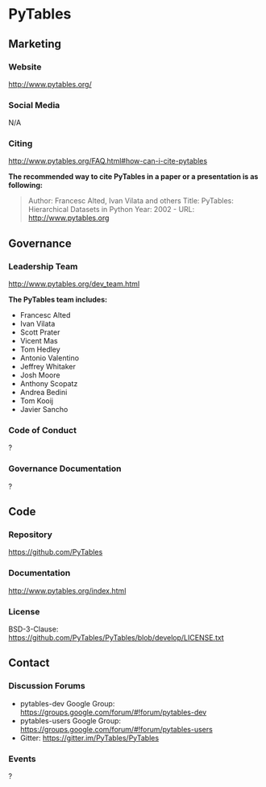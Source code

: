# PyTables

## Marketing

### Website
<http://www.pytables.org/>

### Social Media
N/A

### Citing
http://www.pytables.org/FAQ.html#how-can-i-cite-pytables

**The recommended way to cite PyTables in a paper or a presentation is as following:**

> Author: Francesc Alted, Ivan Vilata and others
> Title: PyTables: Hierarchical Datasets in Python
> Year: 2002 -
> URL: http://www.pytables.org

## Governance

### Leadership Team
http://www.pytables.org/dev_team.html

**The PyTables team includes:**

- Francesc Alted
- Ivan Vilata
- Scott Prater
- Vicent Mas
- Tom Hedley
- Antonio Valentino
- Jeffrey Whitaker
- Josh Moore
- Anthony Scopatz
- Andrea Bedini
- Tom Kooij
- Javier Sancho

### Code of Conduct
?

### Governance Documentation
?

## Code

### Repository
https://github.com/PyTables

### Documentation
http://www.pytables.org/index.html

### License
BSD-3-Clause: https://github.com/PyTables/PyTables/blob/develop/LICENSE.txt

## Contact

### Discussion Forums
- pytables-dev Google Group: https://groups.google.com/forum/#!forum/pytables-dev
- pytables-users Google Group: https://groups.google.com/forum/#!forum/pytables-users
- Gitter: https://gitter.im/PyTables/PyTables

### Events
?
